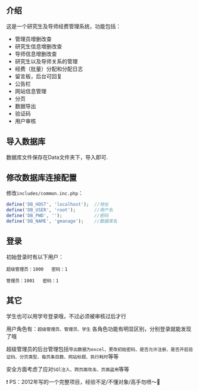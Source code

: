 ## 介绍
这是一个研究生及导师经费管理系统，功能包括：

* 管理员增删改查
* 研究生信息增删改查
* 导师信息增删改查
* 研究生以及导师关系的管理
* 经费（批量）分配和分配日志
* 留言板，后台可回复
* 公告栏
* 网站信息管理
* 分页
* 数据导出
* 验证码
* 用户审核

## 导入数据库
数据库文件保存在Data文件夹下，导入即可.

## 修改数据库连接配置

修改`includes/common.inc.php`：

```php
define('DB_HOST', 'localhost');  //地址
define('DB_USER', 'root');       //用户名
define('DB_PWD', '');            //密码
define('DB_NAME', 'gmanage');    //数据库名
```

## 登录
初始登录时有以下用户：

`超级管理员：1000   密码：1`

`管理员：1001   密码：1`

## 其它

学生也可以用学号登录哦，不过必须被审核过后才行

用户角色有：`超级管理员、管理员、学生`
各角色功能有明显区别，分别登录就能发现了哦

超级管理员的后台管理包括`导出数据为excel、更改初始密码、是否允许注册、是否开启验证码、分页类型、每页条目数、网站标题、执行耗时`等等

安全方面考虑了应对`SQl注入、跨页面攻击、页面盗用`等等

:exclamation: PS：2012年写的一个完整项目，经验不足/不懂对象/高手勿喷～:grimacing:
